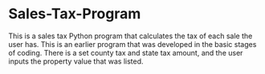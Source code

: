 # Sales-Tax-Program
This is a sales tax Python program that calculates the tax of each sale the user has.  This is an earlier program that was developed in the basic stages of coding.  There is a set county tax and state tax amount, and the user inputs the property value that was listed.
